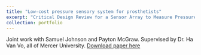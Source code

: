 ```yaml
---
title: "Low-cost pressure sensory system for prosthetists"
excerpt: "Critical Design Review for a Sensor Array to Measure Pressure at the Socket-Stump Interface"
collection: portfolio
---
```


Joint work with Samuel Johnson and Payton McGraw. Supervised by Dr. Ha Van Vo, all of Mercer University.
[Download paper here](http://ChirayuSalgarkar.github.io/files/CDRJohnsonMcGrawSalgarkar.pdf)
